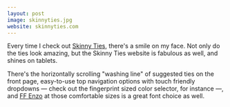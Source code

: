 ```yaml
---
layout: post
image: skinnyties.jpg
website: skinnyties.com
---
```

Every time I check out [Skinny Ties](http://skinnyties.com/), there's a smile on my face. Not only do the ties look amazing, but the Skinny Ties website is fabulous as well, and shines on tablets.

There's the horizontally scrolling "washing line" of suggested ties on the front page, easy-to-use top navigation options with touch friendly dropdowns — check out the fingerprint sized color selector, for instance —, and <a href="https://typekit.com/fonts/ff-enzo-web">FF Enzo</a> at those comfortable sizes is a great font choice as well. 